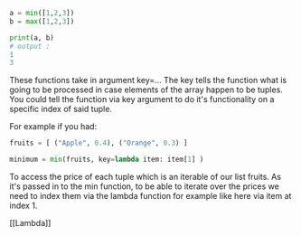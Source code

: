 ```python
a = min([1,2,3])
b = max([1,2,3])

print(a, b)
# output :
1
3
```

These functions take in argument key=...
The key tells the function what is going to be processed in case elements of the array happen to be tuples.
You could tell the function via key argument to do it's functionality on a specific index of said tuple.

For example if you had:
```python
fruits = [ ("Apple", 0.4), ("Orange", 0.3) ]

minimum = min(fruits, key=lambda item: item[1] )
```

To access the price of each tuple which is an iterable of our list fruits.
As it's passed in to the min function, to be able to iterate over the prices we need to index them via the lambda function for example like here via item at index 1.

[[Lambda]]